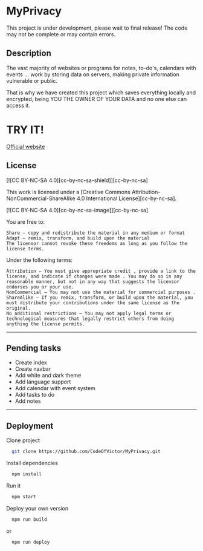 # MyPrivacy

This project is under development, please wait to final release!
The code may not be complete or may contain errors.


## Description
The vast majority of websites or programs for notes, to-do's, calendars with events ... work by storing data on servers, making private information vulnerable or public.


That is why we have created this project which saves everything locally and encrypted, being YOU THE OWNER OF YOUR DATA and no one else can access it.

# TRY IT!
[Official website ](https://codeofvictor.github.io/MyPrivacy/)

## License
[![CC BY-NC-SA 4.0][cc-by-nc-sa-shield]][cc-by-nc-sa]

This work is licensed under a
[Creative Commons Attribution-NonCommercial-ShareAlike 4.0 International License][cc-by-nc-sa].

[![CC BY-NC-SA 4.0][cc-by-nc-sa-image]][cc-by-nc-sa]

 You are free to:

    Share — copy and redistribute the material in any medium or format
    Adapt — remix, transform, and build upon the material
    The licensor cannot revoke these freedoms as long as you follow the license terms.

Under the following terms:

    Attribution — You must give appropriate credit , provide a link to the license, and indicate if changes were made . You may do so in any reasonable manner, but not in any way that suggests the licensor endorses you or your use.
    NonCommercial — You may not use the material for commercial purposes .
    ShareAlike — If you remix, transform, or build upon the material, you must distribute your contributions under the same license as the original.
    No additional restrictions — You may not apply legal terms or technological measures that legally restrict others from doing anything the license permits.



---

## Pending tasks

- Create index
- Create navbar
- Add white and dark theme
- Add language support
- Add calendar with event system
- Add tasks to do
- Add notes

---

## Deployment

Clone project

```bash
  git clone https://github.com/CodeOfVictor/MyPrivacy.git
```

Install dependencies
```bash
  npm install
```

Run it
```bash
  npm start
```

Deploy your own version
```bash
  npm run build
```
or
```bash
  npm run deploy
```

